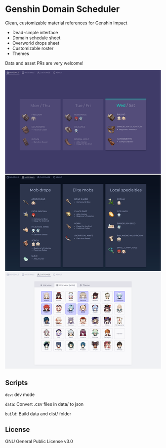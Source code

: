 # Genshin Domain Scheduler

Clean, customizable material references for Genshin Impact

-   Dead-simple interface
-   Domain schedule sheet
-   Overworld drops sheet
-   Customizable roster
-   Themes

Data and asset PRs are very welcome!

![](readme-assets/1.png)
![](readme-assets/2.png)
![](readme-assets/3.png)

## Scripts

`dev`: dev mode

`data`: Convert .csv files in data/ to json

`build`: Build data and dist/ folder

## License

GNU General Public License v3.0
